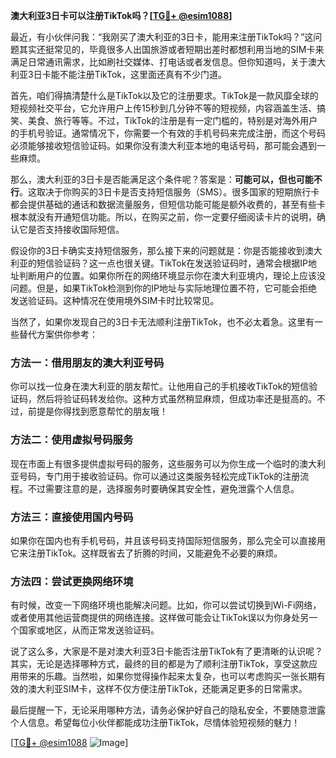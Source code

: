 **澳大利亚3日卡可以注册TikTok吗？[[TG💪+ @esim1088](https://t.me/s/esim1088)]**

最近，有小伙伴问我：“我刚买了澳大利亚的3日卡，能用来注册TikTok吗？”这问题其实还挺常见的，毕竟很多人出国旅游或者短期出差时都想利用当地的SIM卡来满足日常通讯需求，比如刷社交媒体、打电话或者发信息。但你知道吗，关于澳大利亚3日卡能不能注册TikTok，这里面还真有不少门道。

首先，咱们得搞清楚什么是TikTok以及它的注册要求。TikTok是一款风靡全球的短视频社交平台，它允许用户上传15秒到几分钟不等的短视频，内容涵盖生活、搞笑、美食、旅行等等。不过，TikTok的注册是有一定门槛的，特别是对海外用户的手机号验证。通常情况下，你需要一个有效的手机号码来完成注册，而这个号码必须能够接收短信验证码。如果你没有澳大利亚本地的电话号码，那可能会遇到一些麻烦。

那么，澳大利亚的3日卡是否能满足这个条件呢？答案是：**可能可以，但也可能不行**。这取决于你购买的3日卡是否支持短信服务（SMS）。很多国家的短期旅行卡都会提供基础的通话和数据流量服务，但短信功能可能是额外收费的，甚至有些卡根本就没有开通短信功能。所以，在购买之前，你一定要仔细阅读卡片的说明，确认它是否支持接收国际短信。

假设你的3日卡确实支持短信服务，那么接下来的问题就是：你是否能接收到澳大利亚的短信验证码？这一点也很关键。TikTok在发送验证码时，通常会根据IP地址判断用户的位置。如果你所在的网络环境显示你在澳大利亚境内，理论上应该没问题。但是，如果TikTok检测到你的IP地址与实际地理位置不符，它可能会拒绝发送验证码。这种情况在使用境外SIM卡时比较常见。

当然了，如果你发现自己的3日卡无法顺利注册TikTok，也不必太着急。这里有一些替代方案供你参考：

### 方法一：借用朋友的澳大利亚号码

你可以找一位身在澳大利亚的朋友帮忙。让他用自己的手机接收TikTok的短信验证码，然后将验证码转发给你。这种方式虽然稍显麻烦，但成功率还是挺高的。不过，前提是你得找到愿意帮忙的朋友哦！

### 方法二：使用虚拟号码服务

现在市面上有很多提供虚拟号码的服务，这些服务可以为你生成一个临时的澳大利亚号码，专门用于接收验证码。你可以通过这类服务轻松完成TikTok的注册流程。不过需要注意的是，选择服务时要确保其安全性，避免泄露个人信息。

### 方法三：直接使用国内号码

如果你在国内也有手机号码，并且该号码支持国际短信服务，那么完全可以直接用它来注册TikTok。这样既省去了折腾的时间，又能避免不必要的麻烦。

### 方法四：尝试更换网络环境

有时候，改变一下网络环境也能解决问题。比如，你可以尝试切换到Wi-Fi网络，或者使用其他运营商提供的网络连接。这样做可能会让TikTok误以为你身处另一个国家或地区，从而正常发送验证码。

说了这么多，大家是不是对澳大利亚3日卡能否注册TikTok有了更清晰的认识呢？其实，无论是选择哪种方式，最终的目的都是为了顺利注册TikTok，享受这款应用带来的乐趣。当然啦，如果你觉得操作起来太复杂，也可以考虑购买一张长期有效的澳大利亚SIM卡，这样不仅方便注册TikTok，还能满足更多的日常需求。

最后提醒一下，无论采用哪种方法，请务必保护好自己的隐私安全，不要随意泄露个人信息。希望每位小伙伴都能成功注册TikTok，尽情体验短视频的魅力！

[[TG💪+ @esim1088](https://t.me/s/esim1088) ![Image](https://i.postimg.cc/4NQfJmqS/Snipaste-2025-05-13-00-14-12.png)]